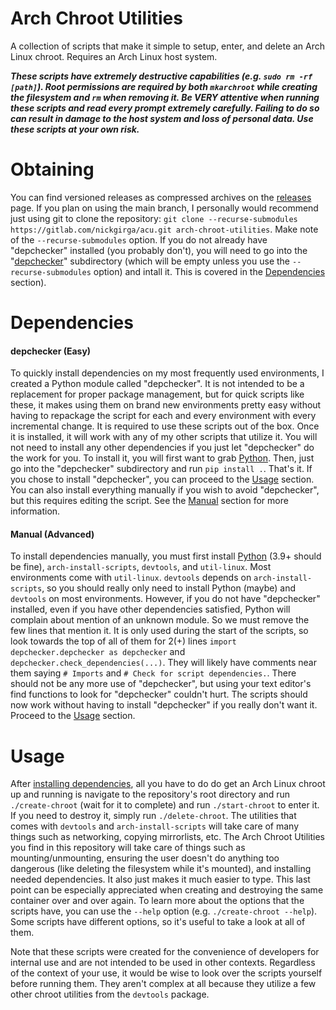 # Arch Chroot Utilities
A collection of scripts that make it simple to setup, enter, and delete an Arch Linux chroot. Requires an Arch Linux host system.

***These scripts have extremely destructive capabilities (e.g. `sudo rm -rf [path]`). Root permissions are required by both `mkarchroot` while creating the filesystem and `rm` when removing it. Be VERY attentive when running these scripts and read every prompt extremely carefully. Failing to do so can result in damage to the host system and loss of personal data. Use these scripts at your own risk.***

# Obtaining
You can find versioned releases as compressed archives on the [releases](https://gitlab.com/nickgirga/acu/-/releases) page. If you plan on using the main branch, I personally would recommend just using git to clone the repository: `git clone --recurse-submodules https://gitlab.com/nickgirga/acu.git arch-chroot-utilities`. Make note of the `--recurse-submodules` option. If you do not already have "depchecker" installed (you probably don't), you will need to go into the "[depchecker](https://gitlab.com/nickgirga/depchecker)" subdirectory (which will be empty unless you use the `--recurse-submodules` option) and intall it. This is covered in the [Dependencies](#dependencies) section).

# Dependencies
#### depchecker (Easy)
To quickly install dependencies on my most frequently used environments, I created a Python module called "depchecker". It is not intended to be a replacement for proper package management, but for quick scripts like these, it makes using them on brand new environments pretty easy without having to repackage the script for each and every environment with every incremental change. It is required to use these scripts out of the box. Once it is installed, it will work with any of my other scripts that utilize it. You will not need to install any other dependencies if you just let "depchecker" do the work for you. To install it, you will first want to grab [Python](https://www.python.org/downloads/). Then, just go into the "depchecker" subdirectory and run `pip install .`. That's it. If you chose to install "depchecker", you can proceed to the [Usage](#usage) section. You can also install everything manually if you wish to avoid "depchecker", but this requires editing the script. See the [Manual](####manual) section for more information.

#### Manual (Advanced)
To install dependencies manually, you must first install [Python](https://www.python.org/downloads/) (3.9+ should be fine), `arch-install-scripts`, `devtools`, and `util-linux`. Most environments come with `util-linux`. `devtools` depends on `arch-install-scripts`, so you should really only need to install Python (maybe) and `devtools` on most environments. However, if you do not have "depchecker" installed, even if you have other dependencies satisfied, Python will complain about mention of an unknown module. So we must remove the few lines that mention it. It is only used during the start of the scripts, so look towards the top of all of them for 2(+) lines `import depchecker.depchecker as depchecker` and `depchecker.check_dependencies(...)`. They will likely have comments near them saying `# Imports` and `# Check for script dependencies.`. There should not be any more use of "depchecker", but using your text editor's find functions to look for "depchecker" couldn't hurt. The scripts should now work without having to install "depchecker" if you really don't want it. Proceed to the [Usage](#usage) section.

# Usage
After [installing dependencies](#dependencies), all you have to do do get an Arch Linux chroot up and running is navigate to the repository's root directory and run `./create-chroot` (wait for it to complete) and run `./start-chroot` to enter it. If you need to destroy it, simply run `./delete-chroot`. The utilities that comes with `devtools` and `arch-install-scripts` will take care of many things such as networking, copying mirrorlists, etc. The Arch Chroot Utilities you find in this repository will take care of things such as mounting/unmounting, ensuring the user doesn't do anything too dangerous (like deleting the filesystem while it's mounted), and installing needed dependencies. It also just makes it much easier to type. This last point can be especially appreciated when creating and destroying the same container over and over again. To learn more about the options that the scripts have, you can use the `--help` option (e.g. `./create-chroot --help`). Some scripts have different options, so it's useful to take a look at all of them.

Note that these scripts were created for the convenience of developers for internal use and are not intended to be used in other contexts. Regardless of the context of your use, it would be wise to look over the scripts yourself before running them. They aren't complex at all because they utilize a few other chroot utilities from the `devtools` package.
